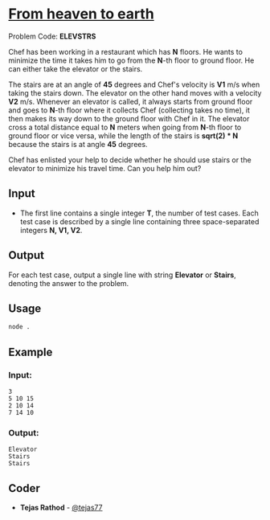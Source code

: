 
# [From heaven to earth](https://www.codechef.com/problems/ELEVSTRS)
Problem Code: **ELEVSTRS**

Chef has been working in a restaurant which has **N** floors. He wants to minimize the time it takes him to go from the **N**-th floor to ground floor. He can either take the elevator or the stairs.

The stairs are at an angle of **45** degrees and Chef's velocity is **V1** m/s when taking the stairs down. The elevator on the other hand moves with a velocity **V2** m/s. Whenever an elevator is called, it always starts from ground floor and goes to **N**-th floor where it collects Chef (collecting takes no time), it then makes its way down to the ground floor with Chef in it.
The elevator cross a total distance equal to **N** meters when going from **N**-th floor to ground floor or vice versa, while the length of the stairs is **sqrt(2) * N** because the stairs is at angle **45** degrees.

Chef has enlisted your help to decide whether he should use stairs or the elevator to minimize his travel time. Can you help him out?

## Input

- The first line contains a single integer **T**, the number of test cases. Each test case is described by a single line containing three space-separated integers **N, V1, V2**.

## Output

For each test case, output a single line with string **Elevator** or **Stairs**, denoting the answer to the problem.

## Usage
```sh
node .
```
## Example
### Input:
```
3
5 10 15
2 10 14
7 14 10
```
### Output:
```
Elevator
Stairs
Stairs
```

## Coder

* **Tejas Rathod** - [@tejas77](https://github.com/tejas77)
